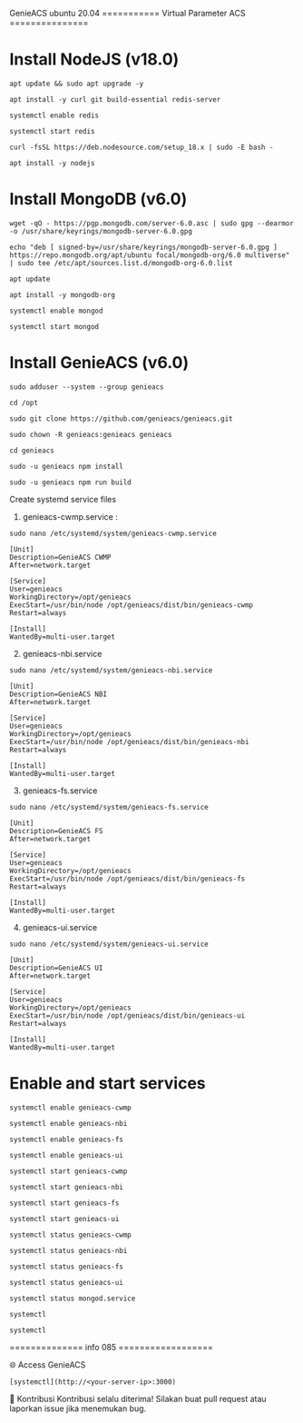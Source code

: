 GenieACS ubuntu 20.04
=========== Virtual Parameter ACS ===============

# Install NodeJS (v18.0)
```
apt update && sudo apt upgrade -y
```
```
apt install -y curl git build-essential redis-server
```
```
systemctl enable redis
```
```
systemctl start redis
```
```
curl -fsSL https://deb.nodesource.com/setup_18.x | sudo -E bash -
```
```
apt install -y nodejs
```
# Install MongoDB (v6.0)
```
wget -qO - https://pgp.mongodb.com/server-6.0.asc | sudo gpg --dearmor -o /usr/share/keyrings/mongodb-server-6.0.gpg
```
```
echo "deb [ signed-by=/usr/share/keyrings/mongodb-server-6.0.gpg ] https://repo.mongodb.org/apt/ubuntu focal/mongodb-org/6.0 multiverse" | sudo tee /etc/apt/sources.list.d/mongodb-org-6.0.list
```
```
apt update
```
```
apt install -y mongodb-org
```
```
systemctl enable mongod
```
```
systemctl start mongod
```
# Install GenieACS (v6.0)
```
sudo adduser --system --group genieacs
```
```
cd /opt
```
```
sudo git clone https://github.com/genieacs/genieacs.git
```
```
sudo chown -R genieacs:genieacs genieacs
```
```
cd genieacs
```
```
sudo -u genieacs npm install
```
```
sudo -u genieacs npm run build
```
Create systemd service files
1. genieacs-cwmp.service :
```
sudo nano /etc/systemd/system/genieacs-cwmp.service
```
```
[Unit]
Description=GenieACS CWMP
After=network.target

[Service]
User=genieacs
WorkingDirectory=/opt/genieacs
ExecStart=/usr/bin/node /opt/genieacs/dist/bin/genieacs-cwmp
Restart=always

[Install]
WantedBy=multi-user.target
```
2. genieacs-nbi.service
```
sudo nano /etc/systemd/system/genieacs-nbi.service
```
```
[Unit]
Description=GenieACS NBI
After=network.target

[Service]
User=genieacs
WorkingDirectory=/opt/genieacs
ExecStart=/usr/bin/node /opt/genieacs/dist/bin/genieacs-nbi
Restart=always

[Install]
WantedBy=multi-user.target
```
3. genieacs-fs.service
```
sudo nano /etc/systemd/system/genieacs-fs.service
```
```
[Unit]
Description=GenieACS FS
After=network.target

[Service]
User=genieacs
WorkingDirectory=/opt/genieacs
ExecStart=/usr/bin/node /opt/genieacs/dist/bin/genieacs-fs
Restart=always

[Install]
WantedBy=multi-user.target
```
4. genieacs-ui.service
```
sudo nano /etc/systemd/system/genieacs-ui.service
```
```
[Unit]
Description=GenieACS UI
After=network.target

[Service]
User=genieacs
WorkingDirectory=/opt/genieacs
ExecStart=/usr/bin/node /opt/genieacs/dist/bin/genieacs-ui
Restart=always

[Install]
WantedBy=multi-user.target
```
# Enable and start services
```
systemctl enable genieacs-cwmp
```
```
systemctl enable genieacs-nbi
```
```
systemctl enable genieacs-fs
```
```
systemctl enable genieacs-ui
```
```
systemctl start genieacs-cwmp
```
```
systemctl start genieacs-nbi
```
```
systemctl start genieacs-fs
```
```
systemctl start genieacs-ui
```
```
systemctl status genieacs-cwmp
```
```
systemctl status genieacs-nbi
```
```
systemctl status genieacs-fs
```
```
systemctl status genieacs-ui
```
```
systemctl status mongod.service
```
```
systemctl
```
```
systemctl
```


============== info 085 ==================

🌐 Access GenieACS
```
[systemctl](http://<your-server-ip>:3000)
```
🤝 Kontribusi
Kontribusi selalu diterima! Silakan buat pull request atau laporkan issue jika menemukan bug.
